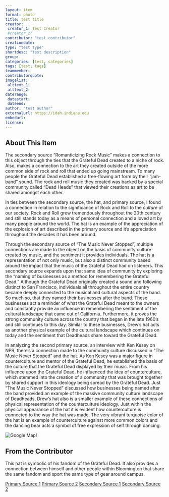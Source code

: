```yaml
---
layout: item
format: photo
title: test title
creator: 
 creator_1: Test Creator
 #creator_2:
contributor: "test contributor"
creationdate:
type: "test type"
shortdesc: "test description"
group:
categories: [test, categories]
tags: [test, tags]
teammember:
contributorquote:
imagelist:
 alttext_1:
 alttext_2:
daterange:
 datestart:
 dateend:
author: "test author"
externalurl: https://idah.indiana.edu
embedurl:
license:
---
```


## About This Item

The secondary source “Romanticizing Rock Music” makes a connection to this object through the ties that the Grateful Dead created to a niche of rock. Also, makes a connection to the art they created outside of the more common side of rock and roll that ended up going mainstream. To many people the Grateful Dead established a free-flowing art form by their “jam-band” sound. The rock and roll music they created was backed by a special community called “Dead Heads” that viewed their creations as art to be shared amongst each other. 

In ties between the secondary source, the hat, and primary source, I found a connection in relation to the significance of Rock and Roll to the *culture* of our society. Rock and Roll grew tremendously throughout the 20th century and still stands today as a means of personal connection and a loved art by many people around the world. The hat is an example of the appreciation of the explosion of art described in the primary source and it’s appreciation throughout the decades it has been around.

Through the secondary source of “The Music Never Stopped”, multiple connections are made to the object on the basis of community culture created by music, and the sentiment it provides individuals. The hat is a representation of not only music, but also a distinct community based around the impact that the music of the Grateful Dead had on listeners. This secondary source expands upon that same idea of community by exploring the “naming of businesses as a method for remembering the Grateful Dead.” Although the Grateful Dead originally created a sound and following distinct to San Francisco, individuals all throughout the entire country became deeply connected to the musical and cultural aspects of the band. So much so, that they named their businesses after the band. These businesses act a reminder of what the Grateful Dead meant to the owners and constantly provide an influence in remembering the sentiment of the cultural landscape that came out of California. Furthermore, it proves the strong community culture across the country that began in the late 1960’s and still continues to this day. Similar to these businesses, Drew’s hat acts as another physical example of the cultural landscape which continues on today and the sentiment that Deadheads share toward the Grateful Dead.

In analyzing the second primary source, an interview with Ken Kesey on NPR, there’s a connection made to the community culture discussed in “The Music Never Stopped” and the hat. As Ken Kesey was a major figure in counterculture and mentor of the Grateful Dead, he established the basis of the culture that the Grateful Dead displayed by their music. From his influence upon the Grateful Dead, he influenced the idea of counterculture, which stemmed into the creation of a community that was brought together by shared support in this ideology being spread by the Grateful Dead. Just “The Music Never Stopped” discussed how businesses being named after the band provided an example of the massive community culture landscape of Deadheads, Drew’s hat also is a smaller example of these connections of physical representation of the counterculture ideology. Just within the physical appearance of the hat it is evident how counterculture is connected to the way the hat was made. The very vibrant turquoise color of the hat is an example of counterculture against more common colors and the dancing bear acts a symbol of free expression of self through dancing.

![Google Map](/H301HistoryHarvest/assets/images/Maps.png)!

## From the Contributor

This hat is symbolic of his fandom of the Grateful Dead. It also provides a connection between himself and other people within Bloomington that share the same fandom and sport the same type of gear around campus.
 
[Primary Source 1](http://webapp1.dlib.indiana.edu/findingaids/view?brand=general&docId=InU-Ar-VAA8140.xml&chunk.id=d1e93&text1=Rock%20and%20Roll&startDoc=1)
[Primary Source 2](https://www.npr.org/templates/transcript/transcript.php?storyId=139259106)
[Secondary Source 1](www.jstor.org/stable/3333411)
[Secondary Source 2](https://www.researchgate.net/publication/312047097_The_music_never_stopped_naming_businesses_as_a_method_for_remembering_the_Grateful_Dead)
